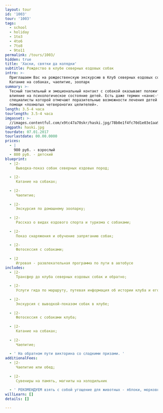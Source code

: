 ```yaml
---
layout: tour
id: '1003'
tour: '1003'
tags:
  - school
  - holiday
  - 1to3
  - 4to6
  - 7to8
  - 9to11
permalink: /tours/1003/
hidden: true
title: 'Хаски, святки да колядки'
subtitle: Рождество в клубе северных ездовых собак
intro: >-
  Приглашаем Вас на рождественскую экскурсию в Клуб северных ездовых собак.
  Катание на собаках, чаепитие, зоопарк
summary: >-
  Тесный тактильный и эмоциональный контакт с собакой оказывают положительное
  влияние на психологическое состояние детей. Есть даже термин «канис-терапия»,
  специалисты которой отмечают поразительные возможности лечения детей при
  помощи «лохматых четвероногих целителей».
length: 3.5-4 часа
tourlength: 3.5-4 часа
imgasset: >-
  //images.contentful.com/x9tc47a70skr/haski.jpg/78b0e1f4fc70d1e03e1aa9d6819429df/haski.jpg
imgpath: haski.jpg
tourdate: 07.01.2017
tourlastdate: 00.00.0000
prices:
  - |
    980 руб. - взрослый
  - 880 руб. - детский
blueprint:
  - |2-
     Выводка-показ собак северных ездовых пород; 
     
  - |2-
     Катание на собаках;
     
  - |2-
     Чаепитие;
     
  - |2-
     Экскурсия по домашнему зоопарку;
     
  - |2-
     Рассказ о видах ездового спорта и туризма с собаками; 
     
  - |2-
     Показ снаряжения и обучение запряганию собак; 
     
  - |2-
     Фотосессия с собаками; 
     
  - |2
     Игровая - развлекательная программа по пути в автобусе
includes:
  - |2-
     Трансфер до клуба северных ездовых собак и обратно; 
     
  - |2-
     Услуги гида по маршруту, путевая информация об истории клуба и его обитателях; 
     
  - |2-
     Экскурсия с выводкой-показом собак в клубе; 
     
  - |2-
     Фотосессия с собаками клуба; 
     
  - |2-
     Катание на собаках;
     
  - |2-
     Чаепитие;
     
  - ' На обратном пути викторина со сладкими призами. '
additionalFees:
  - |2-
     Чаепитие или обед; 
     
  - |2-
     Сувениры на память, магниты на холодильник
     
  - ' РЕКОМЕНДУЕМ взять с собой угощение для животных - яблоки, морковку'
willLearn: []
details: []

---
```

